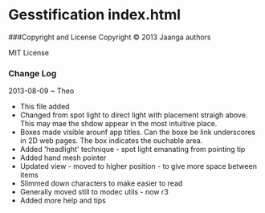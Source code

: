 Gesstification index.html
=========================

###Copyright and License
Copyright &copy; 2013 Jaanga authors

MIT License

### Change Log

2013-08-09 ~ Theo
* This file added
* Changed from spot light to direct light with placement straigh above. This may mae the shdow appear in the most intuitive place.
* Boxes made visible arounf app titles. Can the boxe be link underscores in 2D web pages. The box indicates the ouchable area.
* Added 'headlight' technique - spot light emanating from pointing tip
* Added hand mesh pointer
* Updated view - moved to higher position - to give more space between items
* Slimmed down characters to make easier to read
* Generally moved still to modec utils - now r3
* Added more help and tips
 

